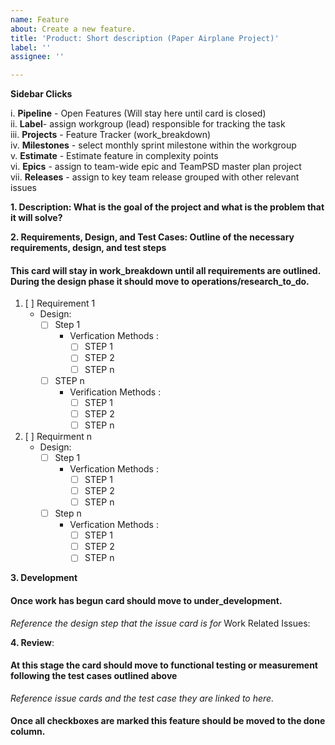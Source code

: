 ```yaml
---
name: Feature
about: Create a new feature.
title: 'Product: Short description (Paper Airplane Project)'
label: ''
assignee: ''

---
```


**Sidebar Clicks** 

i. **Pipeline** - Open Features (Will stay here until card is closed)   
ii. **Label**- assign workgroup (lead) responsible for tracking the task  
iii. **Projects** - Feature Tracker (work_breakdown)  
iv. **Milestones** - select monthly sprint milestone within the workgroup   
v. **Estimate** - Estimate feature in complexity points   
vi. **Epics** - assign to team-wide epic and TeamPSD master plan project  
vii. **Releases** - assign to key team release grouped with other relevant issues  


**1. Description: What is the goal of the project and what is the problem that it will solve?** 


 
**2. Requirements, Design, and Test Cases: Outline of the necessary requirements, design, and test steps**
#### This card will stay in work_breakdown until all requirements are outlined. During the design phase it should move to operations/research_to_do.


1. [ ] Requirement 1
	- Design: 
		- [ ] Step 1
			- Verfication Methods :
				- [ ] STEP 1 
				- [ ] STEP 2 
				- [ ] STEP n 
		- [ ] STEP n 
			- Verification Methods :
				- [ ] STEP 1 
				- [ ] STEP 2 
				- [ ] STEP n 
       
1. [ ] Requirment n
	- Design:
		- [ ] Step 1 
			- Verfication Methods :
				- [ ] STEP 1 
				- [ ] STEP 2 
				- [ ] STEP n 
		- [ ] Step n 
			- Verfication Methods :
				- [ ] STEP 1 
				- [ ] STEP 2 
				- [ ] STEP n 
				
**3. Development**
####  Once work has begun card should move to under_development.
*Reference the design step that the issue card is for*
Work Related Issues:

**4. Review**: 
#### At this stage the card should move to functional testing or measurement following the test cases outlined above
*Reference issue cards and the test case they are linked to here.*
  
#### Once all checkboxes are marked this feature should be moved to the done column.


